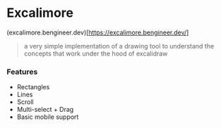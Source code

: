 # Excalimore

(excalimore.bengineer.dev)[https://excalimore.bengineer.dev/]

> a very simple implementation of a drawing tool to understand the 
> concepts that work under the hood of excalidraw

### Features
- Rectangles
- Lines
- Scroll
- Multi-select + Drag
- Basic mobile support 